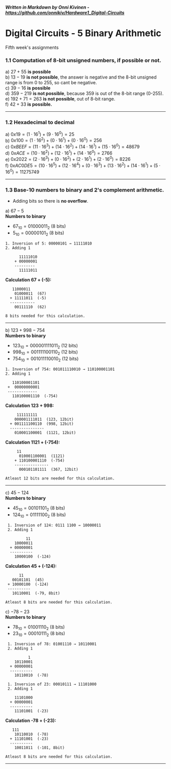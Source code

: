 ##### _Written in Markdown by Onni Kivinen_ - https://github.com/onnikiv/Hardware1_Digital-Circuits
# Digital Circuits - 5 Binary Arithmetic
Fifth week's assignments

### 1.1 Computation of 8-bit unsigned numbers, if possible or not.

a) $27 + 55$ __is possible__  
b) $13 - 19$ __is not possible__, the answer is negative and the 8-bit unsigned range is from 0 to 255, so cant be negative.  
c) $39 - 16$ __is possible__   
d) $359 - 219$ __is not possible__, because 359 is out of the 8-bit range (0-255).   
e) $192 + 71 = 263$ __is not possible__, out of 8-bit range.   
f) $42 + 33$ __is possible.__

___

### 1.2 Hexadecimal to decimal

a) $0x19 = (1 \cdot 16^1) + (9 \cdot 16^0) =  25$   
b) $0x100 =(1 \cdot 16^2) + (0 \cdot 16^1) + (0 \cdot 16^0) = 256$  
c) $0xBEEF = (11 \cdot 16^3) + (14\cdot 16^2) + (14\cdot 16^1) + (15 \cdot 16^0) = 48679$   
d) $0xACE = (10 \cdot 16^2) + (12 \cdot 16^1) + (14 \cdot 16^0) = 2766$  
e) $0x2022 = (2 \cdot 16^3) + (0 \cdot 16^2) + (2 \cdot 16^1) + (2 \cdot 16^0) = 8226$   
f) $0xAC0DE5 = (10 \cdot 16^5) + (12 \cdot 16^4) + (0 \cdot 16^3) + (13 \cdot 16^2) + (14 \cdot 16^1) + (5 \cdot 16^0) = 11275749$

___

### 1.3 Base-10 numbers to binary and 2's complement arithmetic.
- Adding bits so there is __no overflow__.


a) $67-5$  
**Numbers to binary**
 - $67_{10} = 01000011_2$ (8 bits)
 - $5_{10} =  00000101_2$ (8 bits)   
```
1. Inversion of 5: 00000101 → 11111010  
2. Adding 1

      11111010
    + 00000001
    ---------
      11111011
```
 **Calculation 67 + (-5):**
 ```
    11000011   
     01000011  (67)
   + 11111011  (-5)
   -----------
     00111110  (62)

8 bits needed for this calculation.
```

---
b) $123 + 998 - 754$   
**Numbers to binary**
 - $123_{10} =  000001111011_2$ (12 bits)
 - $998_{10} =  001111100110_2$ (12 bits) 
 - $754_{10} =  001011110010_2$ (12 bits)

 ```
 1. Inversion of 754: 001011110010 → 110100001101
 2. Adding 1
    
    110100001101
  +  00000000001
  -------------
    110100001110  (-754)
 ```

 **Calculation  123 + 998:**
 ```
      111111111
     000001111011  (123, 12bit)
   + 001111100110  (998, 12bit)
   ---------------
     010001100001  (1121, 12bit)
```
 **Calculation  1121 + (-754):**
```
     11
      010001100001  (1121)
    + 110100001110  (-754)
    ---------------
      000101101111  (367, 12bit)

Atleast 12 bits are needed for this calculation.
```

___

c) $45 - 124$   
**Numbers to binary**  
 - $45_{10} = 00101101_2$ (8 bits)
 - $124_{10} = 01111100_2$ (8 bits)

```
 1. Inversion of 124: 0111 1100 → 10000011
 2. Adding 1 
    
         11
    10000011
  + 00000001
  ----------
    10000100  (-124)
```
 **Calculation  45 + (-124):**
 ```
       11
    00101101  (45)
  + 10000100  (-124)
  ----------
    10110001  (-79, 8bit)

Atleast 8 bits are needed for this calculation.
```

c) $-78 -23$   
**Numbers to binary**  
 - $78_{10} = 01001110_2$ (8 bits)
 - $23_{10} = 00010111_2$ (8 bits)

```
 1. Inversion of 78: 01001110 → 10110001
 2. Adding 1

          1
    10110001
  + 00000001
  ----------
    10110010  (-78)
```
```
 1. Inversion of 23: 00010111 → 11101000
 2. Adding 1
    
    11101000  
  + 00000001
  ----------
    11101001  (-23)
```

 **Calculation  -78 + (-23):**
```
   111
    10110010  (-78)
  + 11101001  (-23)
  ----------
    10011011  (-101, 8bit)

Atleast 8 bits are needed for this calculation.
```

___